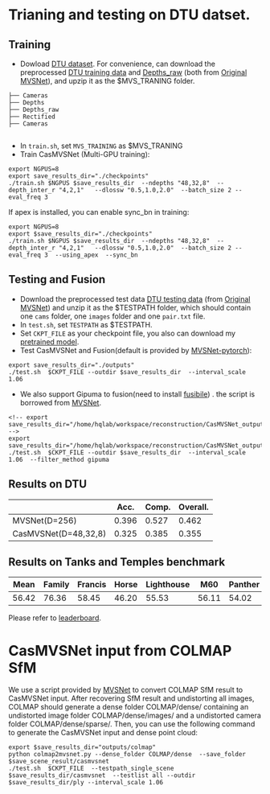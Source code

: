 # Trianing and testing on DTU datset.
## Training
* Dowload [DTU dataset](https://roboimagedata.compute.dtu.dk/). For convenience, can download the preprocessed [DTU training data](https://drive.google.com/file/d/1eDjh-_bxKKnEuz5h-HXS7EDJn59clx6V/view)
 and [Depths_raw](https://virutalbuy-public.oss-cn-hangzhou.aliyuncs.com/share/cascade-stereo/CasMVSNet/dtu_data/dtu_train_hr/Depths_raw.zip) 
 (both from [Original MVSNet](https://github.com/YoYo000/MVSNet)), and upzip it as the $MVS_TRANING  folder.

```                
├── Cameras    
├── Depths
├── Depths_raw   
├── Rectified
├── Cameras                               
             
```

* In ``train.sh``, set ``MVS_TRAINING`` as $MVS_TRANING
* Train CasMVSNet (Multi-GPU training): 

```
export NGPUS=8
export save_results_dir="./checkpoints"
./train.sh $NGPUS $save_results_dir  --ndepths "48,32,8"  --depth_inter_r "4,2,1"   --dlossw "0.5,1.0,2.0"  --batch_size 2 --eval_freq 3
```

If apex is installed, you can enable sync_bn in training:
```
export NGPUS=8
export $save_results_dir="./checkpoints"
./train.sh $NGPUS $save_results_dir  --ndepths "48,32,8"  --depth_inter_r "4,2,1"   --dlossw "0.5,1.0,2.0"  --batch_size 2 --eval_freq 3  --using_apex  --sync_bn
```

## Testing and Fusion
* Download the preprocessed test data [DTU testing data](https://drive.google.com/open?id=135oKPefcPTsdtLRzoDAQtPpHuoIrpRI_) (from [Original MVSNet](https://github.com/YoYo000/MVSNet)) and unzip it as the $TESTPATH folder, which should contain one ``cams`` folder, one ``images`` folder and one ``pair.txt`` file.
* In ``test.sh``, set ``TESTPATH`` as $TESTPATH.
* Set ``CKPT_FILE``  as your checkpoint file, you also can download my [pretrained model](https://virutalbuy-public.oss-cn-hangzhou.aliyuncs.com/share/cascade-stereo/CasMVSNet/48_32_8-4-2-1_dlossw-0.5-1.0-2.0/casmvsnet.ckpt).
* Test CasMVSNet and Fusion(default is provided by [MVSNet-pytorch](https://github.com/xy-guo/MVSNet_pytorch)): 
```
export save_results_dir="./outputs"
./test.sh  $CKPT_FILE --outdir $save_results_dir  --interval_scale 1.06
```
* We also support Gipuma to fusion(need to install [fusibile](https://github.com/YoYo000/fusibile)) . the script is borrowed from [MVSNet](https://github.com/YoYo000/MVSNet). 
```
<!-- export save_results_dir="/home/hqlab/workspace/reconstruction/CasMVSNet_output/DTU/test" -->
export save_results_dir="/home/hqlab/workspace/reconstruction/CasMVSNet_output/blended/checkpoint1/test"
./test.sh  $CKPT_FILE --outdir $save_results_dir  --interval_scale 1.06  --filter_method gipuma
```

## Results on DTU
|                       | Acc.   | Comp.  | Overall. |
|-----------------------|--------|--------|----------|
| MVSNet(D=256)         | 0.396  | 0.527  | 0.462    |
| CasMVSNet(D=48,32,8)  | 0.325  | 0.385  | 0.355    |

## Results on Tanks and Temples benchmark

| Mean   | Family | Francis | Horse  | Lighthouse | M60    | Panther | Playground | Train |
|--------|--------|---------|--------|------------|--------|---------|------------|-------|
| 56.42  | 76.36  | 58.45   | 46.20  | 55.53	  | 56.11  | 54.02   | 58.17	  | 46.56 |

Please refer to [leaderboard](https://www.tanksandtemples.org/details/691/).

# CasMVSNet input from COLMAP SfM
We use a script provided by [MVSNet](https://github.com/YoYo000/MVSNet) to convert COLMAP SfM 
result to CasMVSNet input. After recovering SfM result and undistorting all images, 
COLMAP should generate a dense folder COLMAP/dense/ containing an undistorted image folder 
COLMAP/dense/images/ and a undistorted camera folder COLMAP/dense/sparse/. Then, you can use the following command to generate the CasMVSNet input and dense point cloud:

```
export $save_results_dir="outputs/colmap"
python colmap2mvsnet.py --dense_folder COLMAP/dense  --save_folder $save_scene_result/casmvsnet
./test.sh  $CKPT_FILE  --testpath_single_scene $save_results_dir/casmvsnet  --testlist all --outdir $save_results_dir/ply --interval_scale 1.06  
```

